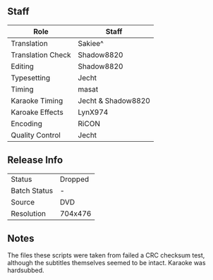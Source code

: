 ## Staff

| Role              | Staff                               |
|-------------------|-------------------------------------|
| Translation       | Sakiee^                             |
| Translation Check | Shadow8820                          |
| Editing           | Shadow8820                          |
| Typesetting       | Jecht                               |
| Timing            | masat                               |
| Karaoke Timing    | Jecht & Shadow8820                  |
| Karoake Effects   | LynX974                             |
| Encoding          | RiCON                               |
| Quality Control   | Jecht                               |

## Release Info

|              |           |
|--------------|-----------|
| Status       | Dropped   |
| Batch Status | -         |
| Source       | DVD       |
| Resolution   | 704x476   |

## Notes

The files these scripts were taken from failed a CRC checksum test, although the subtitles themselves seemed to be intact. Karaoke was hardsubbed.
